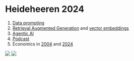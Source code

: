# Heideheeren 2024

1. [Data prompting](https://github.com/datadrivendecisions/intro-python/blob/main/datamining.ipynb)
2. [Retrieval Augmented Generation](https://chatgpt.com/gpts/editor/g-KggKQZmrD) and [vector embeddings](https://colab.research.google.com/drive/1BoRkb_tL-hFQ6MHMggBjX-xrAM-GOyfO)
3. [Agentic AI](https://github.com/businessdatasolutions/crewAI-examples)
4. [Podcast](https://drive.google.com/file/d/1bvjUO5EGqbJcV0WgXkt5onAeSlQcrrjx/view?usp=drive_link)
5. Economics in [2004](https://datadrivendecisions.github.io/marketcap/world2004.html) and [2024](https://datadrivendecisions.github.io/marketcap/)

![](https://cdn.ecipe.org/wp-content/uploads/2023/06/Fig3.png)
![](https://www.voronoiapp.com/_next/image?url=https%3A%2F%2Fcdn.voronoiapp.com%2Fpublic%2Fimages%2Fvoronoi-The-Worlds-Top-50-Science-and-Technology-Hubs-20240510132018.webp&w=1920&q=75)
